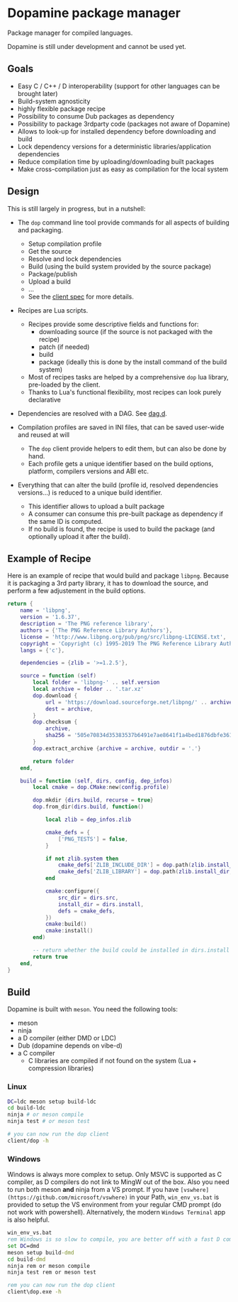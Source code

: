# Dopamine package manager

Package manager for compiled languages.

Dopamine is still under development and cannot be used yet.

## Goals

- Easy C / C++ / D interoperability (support for other languages can be brought later)
- Build-system agnosticity
- highly flexible package recipe
- Possibility to consume Dub packages as dependency
- Possibility to package 3rdparty code (packages not aware of Dopamine)
- Allows to look-up for installed dependency before downloading and build
- Lock dependency versions for a deterministic libraries/application dependencies
- Reduce compilation time by uploading/downloading built packages
- Make cross-compilation just as easy as compilation for the local system

## Design

This is still largely in progress, but in a nutshell:

 - The `dop` command line tool provide commands for all aspects of building and packaging.
    - Setup compilation profile
    - Get the source
    - Resolve and lock dependencies
    - Build (using the build system provided by the source package)
    - Package/publish
    - Upload a build
    - ...
    - See the [client spec](https://github.com/rtbo/dopamine/blob/main/client/SPEC.md) for more details.

 - Recipes are Lua scripts.
    - Recipes provide some descriptive fields and functions for:
        - downloading source (if the source is not packaged with the recipe)
        - patch (if needed)
        - build
        - package (ideally this is done by the install command of the build system)
    - Most of recipes tasks are helped by a comprehensive `dop` lua library, pre-loaded by the client.
    - Thanks to Lua's functional flexibility, most recipes can look purely declarative

 - Dependencies are resolved with a DAG. See [dag.d](https://github.com/rtbo/dopamine/blob/main/lib/src/dopamine/dep/dag.d).

 - Compilation profiles are saved in INI files, that can be saved user-wide and reused at will
    - The `dop` client provide helpers to edit them, but can also be done by hand.
    - Each profile gets a unique identifier based on the build options, platform, compilers versions and ABI etc.

 - Everything that can alter the build (profile id, resolved dependencies versions...) is reduced to a unique build identifier.
    - This identifier allows to upload a built package
    - A consumer can consume this pre-built package as dependency if the same ID is computed.
    - If no build is found, the recipe is used to build the package (and optionally upload it after the build).

## Example of Recipe

Here is an example of recipe that would build and package `libpng`.
Because it is packaging a 3rd party library, it has to download the source,
and perform a few adjustement in the build options.

```lua
return {
    name = 'libpng',
    version = '1.6.37',
    description = 'The PNG reference library',
    authors = {'The PNG Reference Library Authors'},
    license = 'http://www.libpng.org/pub/png/src/libpng-LICENSE.txt',
    copyright = 'Copyright (c) 1995-2019 The PNG Reference Library Authors',
    langs = {'c'},

    dependencies = {zlib = '>=1.2.5'},

    source = function (self)
        local folder = 'libpng-' .. self.version
        local archive = folder .. '.tar.xz'
        dop.download {
            url = 'https://download.sourceforge.net/libpng/' .. archive,
            dest = archive,
        }
        dop.checksum {
            archive,
            sha256 = '505e70834d35383537b6491e7ae8641f1a4bed1876dbfe361201fc80868d88ca',
        }
        dop.extract_archive {archive = archive, outdir = '.'}

        return folder
    end,

    build = function (self, dirs, config, dep_infos)
        local cmake = dop.CMake:new(config.profile)

        dop.mkdir {dirs.build, recurse = true}
        dop.from_dir(dirs.build, function()

            local zlib = dep_infos.zlib

            cmake_defs = {
                ['PNG_TESTS'] = false,
            }

            if not zlib.system then
                cmake_defs['ZLIB_INCLUDE_DIR'] = dop.path(zlib.install_dir, 'include')
                cmake_defs['ZLIB_LIBRARY'] = dop.path(zlib.install_dir, 'lib', 'libz.so')
            end

            cmake:configure({
                src_dir = dirs.src,
                install_dir = dirs.install,
                defs = cmake_defs,
            })
            cmake:build()
            cmake:install()
        end)

        -- return whether the build could be installed in dirs.install
        return true
    end,
}
```

## Build

Dopamine is built with `meson`.
You need the following tools:
 - meson
 - ninja
 - a D compiler (either DMD or LDC)
 - Dub (dopamine depends on vibe-d)
 - a C compiler
    - C libraries are compiled if not found on the system (Lua + compression libraries)

### Linux

```sh
DC=ldc meson setup build-ldc
cd build-ldc
ninja # or meson compile
ninja test # or meson test

# you can now run the dop client
client/dop -h
```

### Windows

Windows is always more complex to setup.
Only MSVC is supported as C compiler, as D compilers do not link to MingW out of the box.
Also you need to run both meson **and** ninja from a VS prompt.
If you have `[vswhere](https://github.com/microsoft/vswhere)` in your Path,
`win_env_vs.bat` is provided to setup the VS environment from your regular CMD prompt (do not work with powershell).
Alternatively, the modern `Windows Terminal` app is also helpful.

```bat
win_env_vs.bat
rem Windows is so slow to compile, you are better off with a fast D compiler
set DC=dmd
meson setup build-dmd
cd build-dmd
ninja rem or meson compile
ninja test rem or meson test

rem you can now run the dop client
client\dop.exe -h
```
